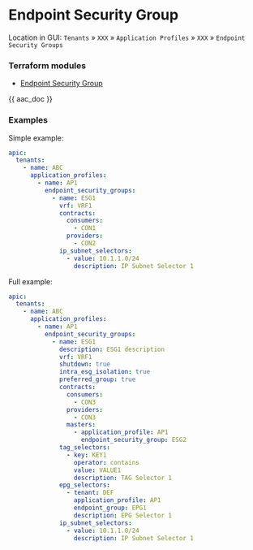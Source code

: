 # Endpoint Security Group

Location in GUI:
`Tenants` » `XXX` » `Application Profiles` » `XXX` » `Endpoint Security Groups`

### Terraform modules

* [Endpoint Security Group](https://registry.terraform.io/modules/netascode/endpoint-security-group/aci/latest)

{{ aac_doc }}

### Examples

Simple example:

```yaml
apic:
  tenants:
    - name: ABC
      application_profiles:
        - name: AP1
          endpoint_security_groups:
            - name: ESG1
              vrf: VRF1
              contracts:
                consumers:
                  - CON1
                providers:
                  - CON2
              ip_subnet_selectors:
                - value: 10.1.1.0/24
                  description: IP Subnet Selector 1
```

Full example:

```yaml
apic:
  tenants:
    - name: ABC
      application_profiles:
        - name: AP1
          endpoint_security_groups:
            - name: ESG1
              description: ESG1 description
              vrf: VRF1
              shutdown: true
              intra_esg_isolation: true
              preferred_group: true
              contracts:
                consumers:
                  - CON3
                providers:
                  - CON3
                masters:
                  - application_profile: AP1
                    endpoint_security_group: ESG2
              tag_selectors:
                - key: KEY1
                  operator: contains
                  value: VALUE1
                  description: TAG Selector 1
              epg_selectors:
                - tenant: DEF
                  application_profile: AP1
                  endpoint_group: EPG1
                  description: EPG Selector 1
              ip_subnet_selectors:
                - value: 10.1.1.0/24
                  description: IP Subnet Selector 1
```
